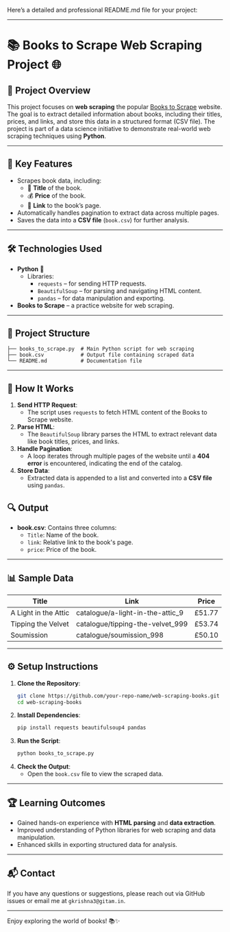 Here’s a detailed and professional README.md file for your project:

---

# 📚 **Books to Scrape Web Scraping Project** 🌐

## 🌟 **Project Overview**
This project focuses on **web scraping** the popular [Books to Scrape](https://books.toscrape.com/) website. The goal is to extract detailed information about books, including their titles, prices, and links, and store this data in a structured format (CSV file). The project is part of a data science initiative to demonstrate real-world web scraping techniques using **Python**.

---

## 📌 **Key Features**
- Scrapes book data, including:
  - 📝 **Title** of the book.
  - 💰 **Price** of the book.
  - 🔗 **Link** to the book’s page.
- Automatically handles pagination to extract data across multiple pages.
- Saves the data into a **CSV file** (`book.csv`) for further analysis.

---

## 🛠️ **Technologies Used**
- **Python** 🐍
  - Libraries: 
    - `requests` – for sending HTTP requests.
    - `BeautifulSoup` – for parsing and navigating HTML content.
    - `pandas` – for data manipulation and exporting.
- **Books to Scrape** – a practice website for web scraping.

---

## 📂 **Project Structure**
```plaintext
├── books_to_scrape.py  # Main Python script for web scraping
├── book.csv            # Output file containing scraped data
└── README.md           # Documentation file
```

---

## 🚀 **How It Works**
1. **Send HTTP Request**:
   - The script uses `requests` to fetch HTML content of the Books to Scrape website.
2. **Parse HTML**:
   - The `BeautifulSoup` library parses the HTML to extract relevant data like book titles, prices, and links.
3. **Handle Pagination**:
   - A loop iterates through multiple pages of the website until a **404 error** is encountered, indicating the end of the catalog.
4. **Store Data**:
   - Extracted data is appended to a list and converted into a **CSV file** using `pandas`.



## 🔍 **Output**
- **book.csv**: Contains three columns:
  - `Title`: Name of the book.
  - `link`: Relative link to the book's page.
  - `price`: Price of the book.

---

## 📊 **Sample Data**
| Title                                  | Link                             | Price    |
|----------------------------------------|----------------------------------|----------|
| A Light in the Attic                   | catalogue/a-light-in-the-attic_9 | £51.77   |
| Tipping the Velvet                     | catalogue/tipping-the-velvet_999 | £53.74   |
| Soumission                             | catalogue/soumission_998         | £50.10   |

---

## ⚙️ **Setup Instructions**
1. **Clone the Repository**:
   ```bash
   git clone https://github.com/your-repo-name/web-scraping-books.git
   cd web-scraping-books
   ```
2. **Install Dependencies**:
   ```bash
   pip install requests beautifulsoup4 pandas
   ```
3. **Run the Script**:
   ```bash
   python books_to_scrape.py
   ```
4. **Check the Output**:
   - Open the `book.csv` file to view the scraped data.

---



## 🏆 **Learning Outcomes**
- Gained hands-on experience with **HTML parsing** and **data extraction**.
- Improved understanding of Python libraries for web scraping and data manipulation.
- Enhanced skills in exporting structured data for analysis.

---

## 📬 **Contact**
If you have any questions or suggestions, please reach out via GitHub issues or email me at `gkrishna3@gitam.in`.

---

Enjoy exploring the world of books! 📚✨
